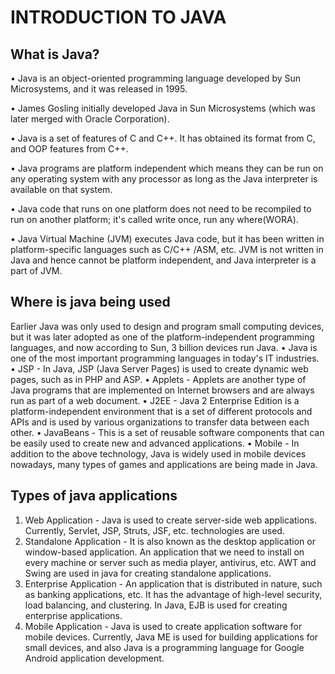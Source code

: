# INTRODUCTION TO JAVA #
## What is Java? ##
•	Java is an object-oriented programming language developed by Sun Microsystems, and it was released in 1995.

•	James Gosling initially developed Java in Sun Microsystems (which was later merged with Oracle Corporation).

•	Java is a set of features of C and C++. It has obtained its format from C, and OOP features from C++.

•	Java programs are platform independent which means they can be run on any operating system with any processor as long as the Java interpreter is available on that system.

•	Java code that runs on one platform does not need to be recompiled to run on another platform; it's called write once, run any where(WORA).

•	Java Virtual Machine (JVM) executes Java code, but it has been written in platform-specific languages such as C/C++ /ASM, etc. JVM is not written in Java and hence cannot be platform independent, and Java interpreter is a part of JVM.

## Where is java being  used ##
Earlier Java was only used to design and program small computing devices, but it was later adopted as one of the platform-independent programming languages, and now according to Sun, 3 billion devices run Java.
•	Java is one of the most important programming languages in today's IT industries.
•	JSP - In Java, JSP (Java Server Pages) is used to create dynamic web pages, such as in PHP and ASP.
•	Applets - Applets are another type of Java programs that are implemented on Internet browsers and are always run as part of a web document.
•	J2EE - Java 2 Enterprise Edition is a platform-independent environment that is a set of different protocols and APIs and is used by various organizations to transfer data between each other.
•	JavaBeans - This is a set of reusable software components that can be easily used to create new and advanced applications.
•	Mobile - In addition to the above technology, Java is widely used in mobile devices nowadays, many types of games and applications are being made in Java.
## Types of java applications ##
1.	Web Application - Java is used to create server-side web applications. Currently, Servlet, JSP, Struts, JSF, etc. technologies are used.
2.	Standalone Application - It is also known as the desktop application or window-based application. An application that we need to install on every machine or server such as media player, antivirus, etc. AWT and Swing are used in java for creating standalone applications.
3.	Enterprise Application - An application that is distributed in nature, such as banking applications, etc. It has the advantage of high-level security, load balancing, and clustering. In Java, EJB is used for creating enterprise applications.
4.	Mobile Application - Java is used to create application software for mobile devices. Currently, Java ME is used for building applications for small devices, and also Java is a programming language for Google Android application development.


